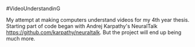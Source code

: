 #VideoUnderstandinG
 
My attempt at making computers understand videos for my 4th year thesis. Starting part of code began with Andrej Karpathy's NeuralTalk https://github.com/karpathy/neuraltalk. But the project will end up being much more.
